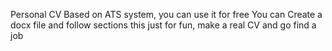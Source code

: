 Personal CV Based on ATS system, you can use it for free
You can Create a docx file and follow sections
this just for fun, make a real CV and go find a job


